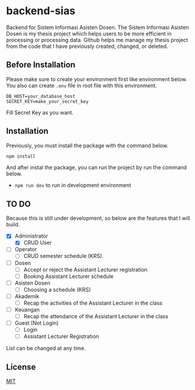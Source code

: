 # backend-sias
Backend for Sistem Informasi Asisten Dosen. The Sistem Informasi Asisten Dosen is my thesis project which helps users to be more efficient in processing or processing data. Github helps me manage my thesis project from the code that I have previously created, changed, or deleted.

## Before Installation
Please make sure to create your environment first like environment below. You also can create `.env` file in root file with this environment.
```env
DB_HOST=your_database_host
SECRET_KEY=make_your_secret_key
```
Fill Secret Key as you want.

## Installation
Previously, you must install the package with the command below.
```bash
npm install
```
And after instal the package, you can run the project by run the command below.
- `npm run dev` to run in development environment

## TO DO
Because this is still under development, so below are the features that I will build.

- [x] Administrator
  - [x] CRUD User
- [ ] Operator
  - [ ] CRUD semester schedule (KRS).
- [ ] Dosen
  - [ ] Accept or reject the Assistant Lecturer registration
  - [ ] Booking Assistant Lecturer schedule
- [ ] Asisten Dosen
  - [ ] Choosing a schedule (KRS)
- [ ] Akademik
  - [ ] Recap the activities of the Assistant Lecturer in the class
- [ ] Keuangan
  - [ ] Recap the attendance of the Assistant Lecturer in the class
- [ ] Guest (Not Login)
  - [ ] Login
  - [ ] Assistant Lecturer Registration

List can be changed at any time.

## License
[MIT](https://choosealicense.com/licenses/mit/)
